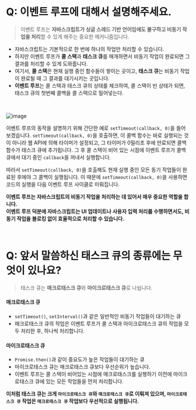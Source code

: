 # Q: 이벤트 루프에 대해서 설명해주세요.
> 이벤트 루프는 **자바스크립트가 싱글 스레드 기반 언어임에도 불구하고 비동기 작업을 처리**할 수 있게 해주는 중요한 메커니즘입니다.

- 자바스크립트는 기본적으로 한 번에 하나의 작업만 처리할 수 있습니다.   
- 하지만 이벤트 루프가 **콜 스택**과 **태스크 큐**를 매개하면서 비동기 작업이 완료되면 그 결과를 처리할 수 있게 도와줍니다.   
- 여기서, **콜 스택**은 현재 실행 중인 함수들이 쌓이는 곳이고, **태스크 큐**는 비동기 작업이 완료될 때 그 결과를 대기시키는 곳입니다.
- **이벤트 루프**는 콜 스택과 태스크 큐의 상태를 체크하여, 콜 스택이 빈 상태가 되면, 태스크 큐의 첫번째 콜백을 콜 스택으로 밀어넣는다.

<br/>

![image](https://github.com/user-attachments/assets/478bb39e-2c58-4c9e-9b52-d0f6c4b50307)

이벤트 루프의 동작을 설명하기 위해 간단한 예로 `setTimeout(callback, 0)`을 들어 보겠습니다. `setTimeout(callback, 0)`을 호출하면, 이 콜백 함수는 바로 실행되는 것이 아니라 웹 API에 의해 타이머가 설정되고, 그 타이머가 0밀리초 후에 만료되면 콜백 함수가 태스크 큐에 추가됩니다. 
그 후 콜 스택이 비어 있는 시점에 이벤트 루프가 콜백 큐에서 대기 중인 `callback`을 꺼내서 실행합니다.

따라서 `setTimeout(callback, 0)`을 호출해도 현재 실행 중인 모든 동기 작업들이 완료된 후에야 그 콜백이 실행됩니다. 이 때문에 `setTimeout(callback, 0)`을 사용하면 코드의 실행을 다음 이벤트 루프 사이클로 미뤄집니다.

**이벤트 루프는 자바스크립트의 비동기 작업을 처리하는 데 있어서 매우 중요한 역할을 합니다.   
이벤트 루프 덕분에 자바스크립트는 UI 업데이트나 사용자 입력 처리를 수행하면서도, 비동기 작업을 블로킹 없이 효율적으로 처리할 수 있습니다.**

<br />

# Q: 앞서 말씀하신 태스크 큐의 종류에는 무엇이 있나요?
> 태스크 큐는 **매크로태스크 큐**와 **마이크로태스크 큐**로 나뉩니다.

#### 매크로태스크 큐
   - `setTimeout()`, `setInterval()`과 같은 일반적인 비동기 작업들이 대기하는 큐
   - 매크로태스크 큐의 작업은 이벤트 루프가 콜 스택과 마이크로태스크 큐의 작업을 모두 처리한 후, 하나씩 처리합니다.

#### 마이크로태스크 큐
   - `Promise.then()`과 같이 중요도가 높은 작업들이 대기하는 큐
   - 마이크로태스크 큐는 매크로태스크 큐보다 우선순위가 높습니다.
   - 이벤트 루프는 콜 스택이 비어있는 시점에 매크로태스크를 실행하기 이전에 마이크로태스크 큐에 있는 모든 작업들을 먼저 처리합니다.

**이처럼 태스크 큐는 크게 `마이크로태스크 큐`와 `매크로태스크 큐`로 이뤄져 있으며, `마이크로태스크 큐` 작업은 `매크로태스크 큐` 작업보다 우선적으로 실행됩니다.**
